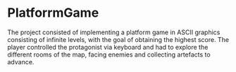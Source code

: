 # PlatforrmGame
The project consisted of implementing a platform game in ASCII graphics consisting of infinite levels, with the goal of obtaining the highest score. The player controlled the protagonist via keyboard and had to explore the different rooms of the map, facing enemies and collecting artefacts to advance.
